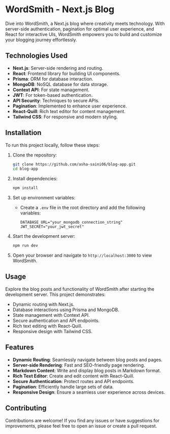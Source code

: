 # WordSmith - Next.js Blog

Dive into WordSmith, a Next.js blog where creativity meets technology. With server-side authentication, pagination for optimal user experience, and React for interactive UIs, WordSmith empowers you to build and customize your blogging journey effortlessly.

## Technologies Used

- **Next.js**: Server-side rendering and routing.
- **React**: Frontend library for building UI components.
- **Prisma**: ORM for database interaction.
- **MongoDB**: NoSQL database for data storage.
- **Context API**: For state management.
- **JWT**: For token-based authentication.
- **API Security**: Techniques to secure APIs.
- **Pagination**: Implemented to enhance user experience.
- **React-Quill**: Rich text editor for content management.
- **Tailwind CSS**: For responsive and modern styling.

## Installation

To run this project locally, follow these steps:

1. Clone the repository:
   ```bash
   git clone https://github.com/asha-saini06/blog-app.git
   cd blog-app
   ```

2. Install dependencies:
   ```bash
   npm install
   ```

3. Set up environment variables:
   - Create a `.env` file in the root directory and add the following variables:
     
     ```env
     DATABASE_URL="your_mongodb_connection_string"
     JWT_SECRET="your_jwt_secret"
     ```

4. Start the development server:
   ```bash
   npm run dev
   ```

5. Open your browser and navigate to `http://localhost:3000` to view WordSmith.

## Usage

Explore the blog posts and functionality of WordSmith after starting the development server. This project demonstrates:

- Dynamic routing with Next.js.
- Database interactions using Prisma and MongoDB.
- State management with Context API.
- Secure authentication and API endpoints.
- Rich text editing with React-Quill.
- Responsive design with Tailwind CSS.

## Features

- **Dynamic Routing**: Seamlessly navigate between blog posts and pages.
- **Server-side Rendering**: Fast and SEO-friendly page rendering.
- **Markdown Content**: Write and display blog posts in Markdown format.
- **Rich Text Editor**: Create and edit content with React-Quill.
- **Secure Authentication**: Protect routes and API endpoints.
- **Pagination**: Efficiently handle large sets of data.
- **Responsive Design**: Ensure a seamless user experience across devices.

## Contributing

Contributions are welcome! If you find any issues or have suggestions for improvements, please feel free to open an issue or create a pull request.
